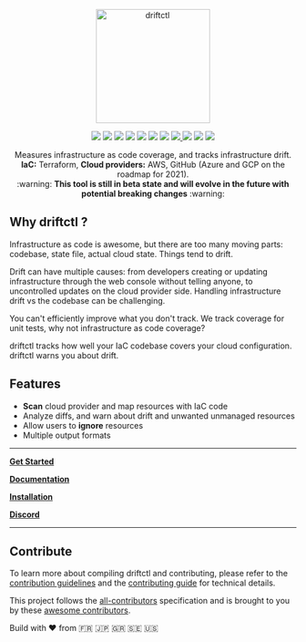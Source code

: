 <p align="center">
  <img width="200" src="https://docs.driftctl.com/img/driftctl_dark.svg" alt="driftctl">
</p>

<p align="center">
  <img src="https://circleci.com/gh/cloudskiff/driftctl.svg?style=shield"/>
  <img src="https://goreportcard.com/badge/github.com/cloudskiff/driftctl"/>
  <img src="https://img.shields.io/github/license/cloudskiff/driftctl">
  <img src="https://img.shields.io/github/v/release/cloudskiff/driftctl">
  <img src="https://img.shields.io/github/go-mod/go-version/cloudskiff/driftctl">
  <img src="https://img.shields.io/github/downloads/cloudskiff/driftctl/total.svg"/>
  <img src="https://img.shields.io/bintray/dt/homebrew/bottles/driftctl?label=homebrew"/>
  <a href="https://codecov.io/gh/cloudskiff/driftctl">
    <img src="https://codecov.io/gh/cloudskiff/driftctl/branch/main/graph/badge.svg?token=8C5R02G5S7"/>
  </a>
  <img src="https://img.shields.io/docker/pulls/cloudskiff/driftctl"/>
  <img src="https://img.shields.io/docker/image-size/cloudskiff/driftctl"/>
  <a href="https://discord.gg/NMCBxtD7Nd">
    <img src="https://img.shields.io/discord/783720783469871124?color=%237289da&label=discord&logo=discord"/>
  </a>
</p>

<p align="center">
  Measures infrastructure as code coverage, and tracks infrastructure drift.<br>
  <strong>IaC:</strong> Terraform, <strong>Cloud providers:</strong> AWS, GitHub (Azure and GCP on the roadmap for 2021).<br>
  :warning: <strong>This tool is still in beta state and will evolve in the future with potential breaking changes</strong> :warning:
</p>

## Why driftctl ?

Infrastructure as code is awesome, but there are too many moving parts: codebase, state file, actual cloud state. Things tend to drift.

Drift can have multiple causes: from developers creating or updating infrastructure through the web console without telling anyone, to uncontrolled updates on the cloud provider side. Handling infrastructure drift vs the codebase can be challenging.

You can't efficiently improve what you don't track. We track coverage for unit tests, why not infrastructure as code coverage?

driftctl tracks how well your IaC codebase covers your cloud configuration. driftctl warns you about drift.

## Features

- **Scan** cloud provider and map resources with IaC code
- Analyze diffs, and warn about drift and unwanted unmanaged resources
- Allow users to **ignore** resources
- Multiple output formats

---

**[Get Started](https://driftctl.com/product/quick-tutorial/)**

**[Documentation](https://docs.driftctl.com)**

**[Installation](https://docs.driftctl.com/installation)**

**[Discord](https://discord.gg/NMCBxtD7Nd)**

---

## Contribute

To learn more about compiling driftctl and contributing, please refer to the [contribution guidelines](.github/CONTRIBUTING.md) and the [contributing guide](docs/README.md) for technical details.

This project follows the [all-contributors](https://github.com/all-contributors/all-contributors) specification and is brought to you by these [awesome contributors](CONTRIBUTORS.md).

Build with ❤️️ from 🇫🇷 🇯🇵 🇬🇷 🇸🇪 🇺🇸
